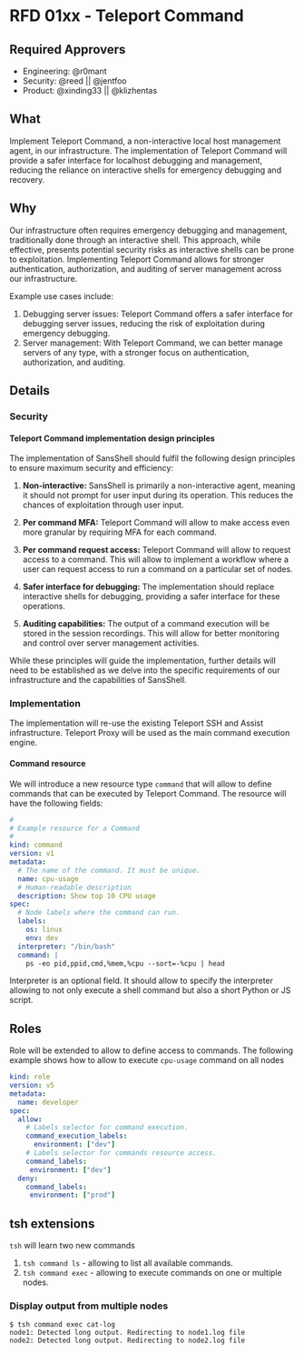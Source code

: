 # RFD 01xx - Teleport Command

## Required Approvers

- Engineering: @r0mant
- Security: @reed || @jentfoo
- Product: @xinding33 || @klizhentas

## What

Implement Teleport Command, a non-interactive local host management agent, in
our infrastructure. The implementation of Teleport Command will provide a safer
interface for localhost debugging and management, reducing the reliance on
interactive shells for emergency debugging and recovery.

## Why

Our infrastructure often requires emergency debugging and management,
traditionally done through an interactive shell. This approach,
while effective, presents potential security risks as interactive shells can be
prone to exploitation. Implementing Teleport Command allows for stronger
authentication, authorization, and auditing of server management across
our infrastructure.

Example use cases include:

1. Debugging server issues: Teleport Command offers a safer interface for debugging
   server issues, reducing the risk of exploitation during emergency debugging.
2. Server management: With Teleport Command, we can better manage servers of any type,
   with a stronger focus on authentication, authorization, and auditing.

## Details

### Security

#### Teleport Command implementation design principles

The implementation of SansShell should fulfil the following design principles
to ensure maximum security and efficiency:

1. **Non-interactive:** SansShell is primarily a non-interactive agent,
   meaning it should not prompt for user input during its operation.
   This reduces the chances of exploitation through user input.

2. **Per command MFA:** Teleport Command will allow to make access even
    more granular by requiring MFA for each command. 

3. **Per command request access:** Teleport Command will allow to request
    access to a command. This will allow to implement a workflow where
    a user can request access to run a command on a particular set of nodes.

4. **Safer interface for debugging:** The implementation should replace
   interactive shells for debugging, providing a safer interface for these operations.

5. **Auditing capabilities:** The output of a command execution will be
   stored in the session recordings. This will allow for better monitoring and control
   over server management activities.

While these principles will guide the implementation, further details will need
to be established as we delve into the specific requirements of our infrastructure
and the capabilities of SansShell.

### Implementation

The implementation will re-use the existing Teleport SSH and Assist infrastructure.
Teleport Proxy will be used as the main command execution engine.


#### Command resource

We will introduce a new resource type `command` that will allow to define
commands that can be executed by Teleport Command. The resource will have
the following fields:

```yaml
#
# Example resource for a Command
#
kind: command
version: v1
metadata:
  # The name of the command. It must be unique.
  name: cpu-usage
  # Human-readable description
  description: Show top 10 CPU usage
spec:
  # Node labels where the command can run.  
  labels: 
    os: linux
    env: dev
  interpreter: "/bin/bash"
  command: |
    ps -eo pid,ppid,cmd,%mem,%cpu --sort=-%cpu | head
```

Interpreter is an optional field. It should allow to specify the interpreter
allowing to not only execute a shell command but also a short Python or JS script.

## Roles

Role will be extended to allow to define access to commands. The following
example shows how to allow to execute `cpu-usage` command on all nodes

```yaml
kind: role
version: v5
metadata:
  name: developer
spec:
  allow:
    # Labels selector for command execution.
    command_execution_labels:
      environment: ["dev"]
    # Labels selector for commands resource access.
    command_labels:
     environment: ["dev"]
  deny:
    command_labels:
     environment: ["prod"]
```

## tsh extensions

`tsh` will learn two new commands

1. `tsh command ls` - allowing to list all available commands.
2. `tsh command exec` - allowing to execute commands on one or multiple nodes.


### Display output from multiple nodes

```shell
$ tsh command exec cat-log
node1: Detected long output. Redirecting to node1.log file
node2: Detected long output. Redirecting to node2.log file
```